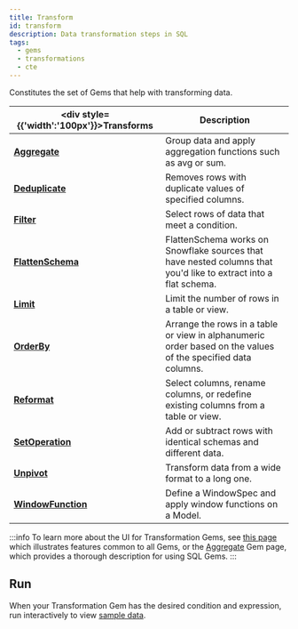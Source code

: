 ```yaml
---
title: Transform
id: transform
description: Data transformation steps in SQL
tags:
  - gems
  - transformations
  - cte
---
```


Constitutes the set of Gems that help with transforming data.

<div class="transformations-gems-table">

| <div style={{'width':'100px'}}>Transforms</div> | Description                                                                                                      |
| ----------------------------------------------- | ---------------------------------------------------------------------------------------------------------------- |
| **[Aggregate](./aggregate.md)**                 | Group data and apply aggregation functions such as avg or sum.                                                   |
| **[Deduplicate](./deduplicate.md)**             | Removes rows with duplicate values of specified columns.                                                         |
| **[Filter](./filter.md)**                       | Select rows of data that meet a condition.                                                                       |
| **[FlattenSchema](./flattenschema.md)**         | FlattenSchema works on Snowflake sources that have nested columns that you'd like to extract into a flat schema. |
| **[Limit](./limit.md)**                         | Limit the number of rows in a table or view.                                                                     |
| **[OrderBy](./order-by.md)**                    | Arrange the rows in a table or view in alphanumeric order based on the values of the specified data columns.     |
| **[Reformat](./reformat.md)**                   | Select columns, rename columns, or redefine existing columns from a table or view.                               |
| **[SetOperation](./set-operation.md)**          | Add or subtract rows with identical schemas and different data.                                                  |
| **[Unpivot](./unpivot.md)**                     | Transform data from a wide format to a long one.                                                                 |
| **[WindowFunction](./window-function.md)**      | Define a WindowSpec and apply window functions on a Model.                                                       |

</div>

:::info
To learn more about the UI for Transformation Gems, see [this page](/docs/concepts/project/gems.md) which illustrates features common to all Gems, or the [Aggregate](./aggregate.md) Gem page, which provides a thorough description for using SQL Gems.
:::

## Run

When your Transformation Gem has the desired condition and expression, run interactively to view [sample data](/docs/SQL/execution/data-explorer.md).
